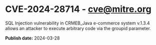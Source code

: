 # CVE-2024-28714 - cve@mitre.org

SQL Injection vulnerability in CRMEB_Java e-commerce system v.1.3.4 allows an attacker to execute arbitrary code via the groupid parameter.

**Publish date:** 2024-03-28

